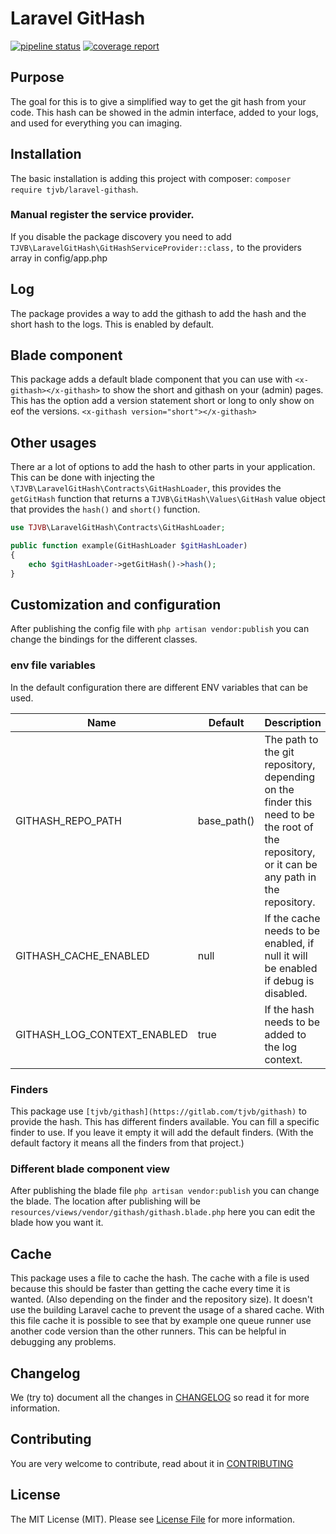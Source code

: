# Laravel GitHash
[![pipeline status](https://gitlab.com/tjvb/laravel-githash/badges/master/pipeline.svg)](https://gitlab.com/tjvb/laravel-githash/commits/master)
[![coverage report](https://gitlab.com/tjvb/laravel-githash/badges/master/coverage.svg)](https://gitlab.com/tjvb/laravel-githash/commits/master)

## Purpose
The goal for this is to give a simplified way to get the git hash from your code. This hash can be showed in the admin interface, added to your logs, and used for everything you can imaging.


## Installation
The basic installation is adding this project with composer: `composer require tjvb/laravel-githash`.

### Manual register the service provider.
If you disable the package discovery you need to add `TJVB\LaravelGitHash\GitHashServiceProvider::class,` to the providers array in config/app.php


## Log
The package provides a way to add the githash to add the hash and the short hash to the logs. This is enabled by default.


## Blade component
This package adds a default blade component that you can use with `<x-githash></x-githash>` to show the short and githash on your (admin) pages. This has the option add a version statement short or long to only show on eof the versions. `<x-githash version="short"></x-githash>`  


## Other usages
There ar a lot of options to add the hash to other parts in your application. This can be done with injecting the `\TJVB\LaravelGitHash\Contracts\GitHashLoader`, this provides the `getGitHash` function that returns a `TJVB\GitHash\Values\GitHash` value object that provides the `hash()` and `short()` function.  
```php
use TJVB\LaravelGitHash\Contracts\GitHashLoader;

public function example(GitHashLoader $gitHashLoader)
{
    echo $gitHashLoader->getGitHash()->hash();
} 
```

## Customization and configuration
After publishing the config file with `php artisan vendor:publish` you can change the bindings for the different classes.

### env file variables
In the default configuration there are different ENV variables that can be used.

| Name | Default | Description |
| ---- | ------- | ------- |
| GITHASH_REPO_PATH | base_path()| The path to the git repository, depending on the finder this need to be the root of the repository, or it can be any path in the repository. |
| GITHASH_CACHE_ENABLED | null | If the cache needs to be enabled, if null it will be enabled if debug is disabled. |
| GITHASH_LOG_CONTEXT_ENABLED | true | If the hash needs to be added to the log context. |

### Finders
This package use `[tjvb/githash](https://gitlab.com/tjvb/githash)` to provide the hash. This has different finders available. You can fill a specific finder to use. If you leave it empty it will add the default finders. (With the default factory it means all the finders from that project.)

### Different blade component view
After publishing the blade file `php artisan vendor:publish` you can change the blade. The location after publishing will be `resources/views/vendor/githash/githash.blade.php` here you can edit the blade how you want it.


## Cache
This package uses a file to cache the hash. The cache with a file is used because this should be faster than getting the cache every time it is wanted. (Also depending on the finder and the repository size). It doesn't use the building Laravel cache to prevent the usage of a shared cache. With this file cache it is possible to see that by example one queue runner use another code version than the other runners. This can be helpful in debugging any problems.


## Changelog
We (try to) document all the changes in [CHANGELOG](CHANGELOG.md) so read it for more information.


## Contributing
You are very welcome to contribute, read about it in [CONTRIBUTING](CONTRIBUTING.md)


## License
The MIT License (MIT). Please see [License File](LICENSE.md) for more information.

